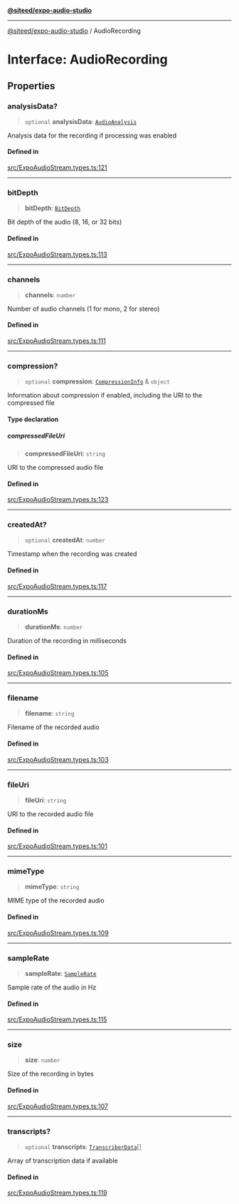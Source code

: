 [**@siteed/expo-audio-studio**](../README.md)

***

[@siteed/expo-audio-studio](../README.md) / AudioRecording

# Interface: AudioRecording

## Properties

### analysisData?

> `optional` **analysisData**: [`AudioAnalysis`](AudioAnalysis.md)

Analysis data for the recording if processing was enabled

#### Defined in

[src/ExpoAudioStream.types.ts:121](https://github.com/deeeed/expo-audio-stream/blob/c74460f5bb3fc818511d2b5ebc6a28b5aeb407fe/packages/expo-audio-studio/src/ExpoAudioStream.types.ts#L121)

***

### bitDepth

> **bitDepth**: [`BitDepth`](../type-aliases/BitDepth.md)

Bit depth of the audio (8, 16, or 32 bits)

#### Defined in

[src/ExpoAudioStream.types.ts:113](https://github.com/deeeed/expo-audio-stream/blob/c74460f5bb3fc818511d2b5ebc6a28b5aeb407fe/packages/expo-audio-studio/src/ExpoAudioStream.types.ts#L113)

***

### channels

> **channels**: `number`

Number of audio channels (1 for mono, 2 for stereo)

#### Defined in

[src/ExpoAudioStream.types.ts:111](https://github.com/deeeed/expo-audio-stream/blob/c74460f5bb3fc818511d2b5ebc6a28b5aeb407fe/packages/expo-audio-studio/src/ExpoAudioStream.types.ts#L111)

***

### compression?

> `optional` **compression**: [`CompressionInfo`](CompressionInfo.md) & `object`

Information about compression if enabled, including the URI to the compressed file

#### Type declaration

##### compressedFileUri

> **compressedFileUri**: `string`

URI to the compressed audio file

#### Defined in

[src/ExpoAudioStream.types.ts:123](https://github.com/deeeed/expo-audio-stream/blob/c74460f5bb3fc818511d2b5ebc6a28b5aeb407fe/packages/expo-audio-studio/src/ExpoAudioStream.types.ts#L123)

***

### createdAt?

> `optional` **createdAt**: `number`

Timestamp when the recording was created

#### Defined in

[src/ExpoAudioStream.types.ts:117](https://github.com/deeeed/expo-audio-stream/blob/c74460f5bb3fc818511d2b5ebc6a28b5aeb407fe/packages/expo-audio-studio/src/ExpoAudioStream.types.ts#L117)

***

### durationMs

> **durationMs**: `number`

Duration of the recording in milliseconds

#### Defined in

[src/ExpoAudioStream.types.ts:105](https://github.com/deeeed/expo-audio-stream/blob/c74460f5bb3fc818511d2b5ebc6a28b5aeb407fe/packages/expo-audio-studio/src/ExpoAudioStream.types.ts#L105)

***

### filename

> **filename**: `string`

Filename of the recorded audio

#### Defined in

[src/ExpoAudioStream.types.ts:103](https://github.com/deeeed/expo-audio-stream/blob/c74460f5bb3fc818511d2b5ebc6a28b5aeb407fe/packages/expo-audio-studio/src/ExpoAudioStream.types.ts#L103)

***

### fileUri

> **fileUri**: `string`

URI to the recorded audio file

#### Defined in

[src/ExpoAudioStream.types.ts:101](https://github.com/deeeed/expo-audio-stream/blob/c74460f5bb3fc818511d2b5ebc6a28b5aeb407fe/packages/expo-audio-studio/src/ExpoAudioStream.types.ts#L101)

***

### mimeType

> **mimeType**: `string`

MIME type of the recorded audio

#### Defined in

[src/ExpoAudioStream.types.ts:109](https://github.com/deeeed/expo-audio-stream/blob/c74460f5bb3fc818511d2b5ebc6a28b5aeb407fe/packages/expo-audio-studio/src/ExpoAudioStream.types.ts#L109)

***

### sampleRate

> **sampleRate**: [`SampleRate`](../type-aliases/SampleRate.md)

Sample rate of the audio in Hz

#### Defined in

[src/ExpoAudioStream.types.ts:115](https://github.com/deeeed/expo-audio-stream/blob/c74460f5bb3fc818511d2b5ebc6a28b5aeb407fe/packages/expo-audio-studio/src/ExpoAudioStream.types.ts#L115)

***

### size

> **size**: `number`

Size of the recording in bytes

#### Defined in

[src/ExpoAudioStream.types.ts:107](https://github.com/deeeed/expo-audio-stream/blob/c74460f5bb3fc818511d2b5ebc6a28b5aeb407fe/packages/expo-audio-studio/src/ExpoAudioStream.types.ts#L107)

***

### transcripts?

> `optional` **transcripts**: [`TranscriberData`](TranscriberData.md)[]

Array of transcription data if available

#### Defined in

[src/ExpoAudioStream.types.ts:119](https://github.com/deeeed/expo-audio-stream/blob/c74460f5bb3fc818511d2b5ebc6a28b5aeb407fe/packages/expo-audio-studio/src/ExpoAudioStream.types.ts#L119)
